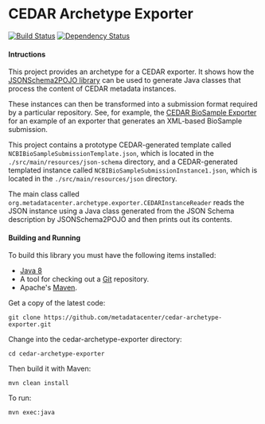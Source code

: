 CEDAR Archetype Exporter
========================

[![Build Status](https://travis-ci.org/metadatacenter/cedar-archetype-exporter.svg?branch=master)](https://travis-ci.org/metadatacenter/cedar-archetype-exporter)
[![Dependency Status](https://www.versioneye.com/user/projects/57106488fcd19a0039f16fbf/badge.svg?style=flat)](https://www.versioneye.com/user/projects/57106488fcd19a0039f16fbf)

#### Intructions

This project provides an archetype for a CEDAR exporter. It shows how
the [JSONSchema2POJO library](http://www.jsonschema2pojo.org/) can be used to generate
Java classes that process the content of CEDAR metadata instances.

These instances can then be transformed into a submission format required by a particular
repository.  See, for example, the [CEDAR BioSample Exporter](https://github.com/metadatacenter/biosample-exporter) for an example
of an exporter that generates an XML-based BioSample submission.

This project contains a prototype CEDAR-generated template called ```NCBIBioSampleSubmissionTemplate.json```,
which is located in the ```./src/main/resources/json-schema``` directory, and a CEDAR-generated
templated instance called ```NCBIBioSampleSubmissionInstance1.json```, which is located
in the ```./src/main/resources/json``` directory.

The main class called ```org.metadatacenter.archetype.exporter.CEDARInstanceReader``` reads the JSON
instance using a Java class generated from the JSON Schema description by JSONSchema2POJO and
then prints out its contents.

#### Building and Running

To build this library you must have the following items installed:

+ [Java 8](http://www.oracle.com/technetwork/java/javase/downloads/index.html)
+ A tool for checking out a [Git](http://git-scm.com/) repository.
+ Apache's [Maven](http://maven.apache.org/index.html).

Get a copy of the latest code:

    git clone https://github.com/metadatacenter/cedar-archetype-exporter.git

Change into the cedar-archetype-exporter directory:

    cd cedar-archetype-exporter 

Then build it with Maven:

    mvn clean install

To run:

    mvn exec:java

